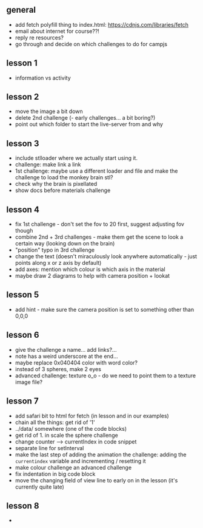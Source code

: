 
## general
- add fetch polyfill thing to index.html: https://cdnjs.com/libraries/fetch
- email about internet for course??!
- reply re resources?
- go through and decide on which challenges to do for campjs

## lesson 1
- information vs activity

## lesson 2
- move the image a bit down
- delete 2nd challenge
(- early challenges... a bit boring?)
- point out which folder to start the live-server from and why

## lesson 3
- include stlloader where we actually start using it.
- challenge: make link a link
- 1st challenge: maybe use a different loader and file and make the challenge to load the monkey brain stl?
- check why the brain is pixellated
- show docs before materials challenge

## lesson 4
- fix 1st challenge - don't set the fov to 20 first, suggest adjusting fov though
- combine 2nd + 3rd challenges - make them get the scene to look a certain way (looking down on the brain)
- "position" typo in 3rd challenge
- change the text (doesn't miraculously look anywhere automatically - just points along x or z axis by default)
- add axes: mention which colour is which axis in the material
- maybe draw 2 diagrams to help with camera position + lookat

## lesson 5
- add hint - make sure the camera position is set to something other than 0,0,0

## lesson 6
- give the challenge a name... add links?...
- note has a weird underscore at the end...
- maybe replace 0x040404 color with word color?
- instead of 3 spheres, make 2 eyes
- advanced challenge: texture o_o - do we need to point them to a texture image file?

## lesson 7
- add safari bit to html for fetch (in lesson and in our examples)
- chain all the things: get rid of '1'
- ../data/ somewhere (one of the code blocks)
- get rid of 1. in scale the sphere challenge
- change counter --> currentIndex in code snippet
- separate line for setInterval
- make the last step of adding the animation the challenge: adding the `currentindex` variable and incrementing / resetting it
- make colour challenge an advanced challenge
- fix indentation in big code block
- move the changing field of view line to early on in the lesson (it's currently quite late)


## lesson 8
-
